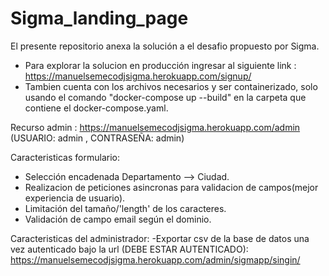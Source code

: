 # Sigma_landing_page

El presente repositorio anexa la solución a el desafio propuesto por Sigma.

- Para explorar la solucion en producción ingresar al siguiente link : https://manuelsemecodjsigma.herokuapp.com/signup/
- Tambien cuenta con los archivos necesarios y ser containerizado, solo usando el comando "docker-compose up --build"
en la carpeta que contiene el docker-compose.yaml.

Recurso admin : https://manuelsemecodjsigma.herokuapp.com/admin (USUARIO: admin , CONTRASEÑA: admin)

Caracteristicas formulario:

- Selección encadenada Departamento --> Ciudad.
- Realizacion de peticiones asincronas para validacion de campos(mejor experiencia de usuario).
- Limitación del tamaño/'length' de los caracteres.
- Validación de campo email según el dominio.

Caracteristicas del administrador:
-Exportar csv de la base de datos una vez autenticado bajo la url
(DEBE ESTAR AUTENTICADO): https://manuelsemecodjsigma.herokuapp.com/admin/sigmapp/singin/

